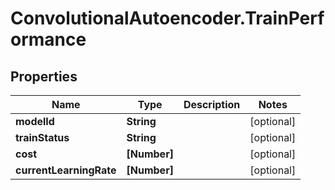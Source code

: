 # ConvolutionalAutoencoder.TrainPerformance

## Properties
Name | Type | Description | Notes
------------ | ------------- | ------------- | -------------
**modelId** | **String** |  | [optional] 
**trainStatus** | **String** |  | [optional] 
**cost** | **[Number]** |  | [optional] 
**currentLearningRate** | **[Number]** |  | [optional] 


